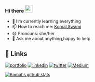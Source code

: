 ### Hi there <img src="https://github.com/thomasbnt/thomasbnt/blob/me/assets/hi.gif" width="25px">


- 🌱 I’m currently learning everything
- 📫 How to reach me: [Komal Swami](https://www.linkedin.com/in/komal-swami-4a539117a)
- 😄 Pronouns: she/her 
- 💬 Ask me about anything,happy to help




## 🔗 Links
[![portfolio](https://img.shields.io/badge/my_portfolio-000?style=for-the-badge&logo=ko-fi&logoColor=white)](https://komalswami.github.io/me.github.io/)
[![linkedin](https://img.shields.io/badge/linkedin-0A66C2?style=for-the-badge&logo=linkedin&logoColor=white)](https://www.linkedin.com/in/komal-swami-4a539117a/)
[![twitter](https://img.shields.io/badge/twitter-1DA1F2?style=for-the-badge&logo=twitter&logoColor=white)](https://twitter.com/TechEra41746442)
[![Medium](https://img.shields.io/badge/twitter-1DA1F2?style=for-the-badge&logo=twitter&logoColor=white)](https://komalsswami.medium.com/)








<a href="https://github.com/komalswami">
 <img align="center" src="https://github-readme-stats.vercel.app/api?username=komalswami&show_icons=true&theme=dracula&line_height=27" alt="Komal's github stats"/> </a> 
 <br/>
 
 





